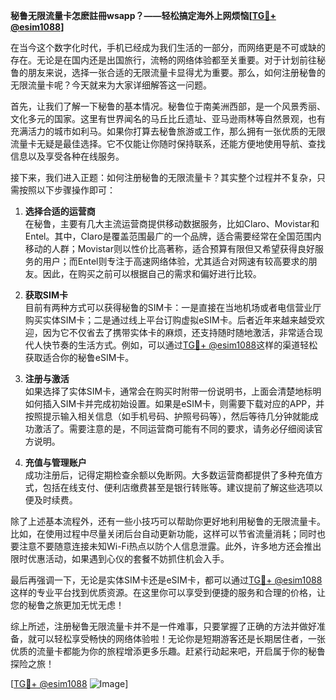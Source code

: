 **秘鲁无限流量卡怎麽註冊wsapp？——轻松搞定海外上网烦恼[[TG💪+ @esim1088](https://t.me/s/esim1088)]**

在当今这个数字化时代，手机已经成为我们生活的一部分，而网络更是不可或缺的存在。无论是在国内还是出国旅行，流畅的网络体验都至关重要。对于计划前往秘鲁的朋友来说，选择一张合适的无限流量卡显得尤为重要。那么，如何注册秘鲁的无限流量卡呢？今天就来为大家详细解答这一问题。

首先，让我们了解一下秘鲁的基本情况。秘鲁位于南美洲西部，是一个风景秀丽、文化多元的国家。这里有世界闻名的马丘比丘遗址、亚马逊雨林等自然景观，也有充满活力的城市如利马。如果你打算去秘鲁旅游或工作，那么拥有一张优质的无限流量卡无疑是最佳选择。它不仅能让你随时保持联系，还能方便地使用导航、查找信息以及享受各种在线服务。

接下来，我们进入正题：如何注册秘鲁的无限流量卡？其实整个过程并不复杂，只需按照以下步骤操作即可：

1. **选择合适的运营商**  
   在秘鲁，主要有几大主流运营商提供移动数据服务，比如Claro、Movistar和Entel。其中，Claro是覆盖范围最广的一个品牌，适合需要经常在全国范围内移动的人群；Movistar则以性价比高著称，适合预算有限但又希望获得良好服务的用户；而Entel则专注于高速网络体验，尤其适合对网速有较高要求的朋友。因此，在购买之前可以根据自己的需求和偏好进行比较。

2. **获取SIM卡**  
   目前有两种方式可以获得秘鲁的SIM卡：一是直接在当地机场或者电信营业厅购买实体SIM卡；二是通过线上平台订购虚拟eSIM卡。后者近年来越来越受欢迎，因为它不仅省去了携带实体卡的麻烦，还支持随时随地激活，非常适合现代人快节奏的生活方式。例如，可以通过[TG💪+ @esim1088](https://t.me/s/esim1088)这样的渠道轻松获取适合你的秘鲁eSIM卡。

3. **注册与激活**  
   如果选择了实体SIM卡，通常会在购买时附带一份说明书，上面会清楚地标明如何插入SIM卡并完成初始设置。如果是eSIM卡，则需要下载对应的APP，并按照提示输入相关信息（如手机号码、护照号码等），然后等待几分钟就能成功激活了。需要注意的是，不同运营商可能有不同的要求，请务必仔细阅读官方说明。

4. **充值与管理账户**  
   成功注册后，记得定期检查余额以免断网。大多数运营商都提供了多种充值方式，包括在线支付、便利店缴费甚至是银行转账等。建议提前了解这些选项以便及时续费。

除了上述基本流程外，还有一些小技巧可以帮助你更好地利用秘鲁的无限流量卡。比如，在使用过程中尽量关闭后台自动更新功能，这样可以节省流量消耗；同时也要注意不要随意连接未知Wi-Fi热点以防个人信息泄露。此外，许多地方还会推出限时优惠活动，如果遇到心仪的套餐不妨抓住机会入手。

最后再强调一下，无论是实体SIM卡还是eSIM卡，都可以通过[TG💪+ @esim1088](https://t.me/s/esim1088)这样的专业平台找到优质资源。在这里你可以享受到便捷的服务和合理的价格，让您的秘鲁之旅更加无忧无虑！

综上所述，注册秘鲁无限流量卡并不是一件难事，只要掌握了正确的方法并做好准备，就可以轻松享受畅快的网络体验啦！无论你是短期游客还是长期居住者，一张优质的流量卡都能为你的旅程增添更多乐趣。赶紧行动起来吧，开启属于你的秘鲁探险之旅！

[[TG💪+ @esim1088](https://t.me/s/esim1088) ![Image](https://i.postimg.cc/4NQfJmqS/Snipaste-2025-05-13-00-14-12.png)]